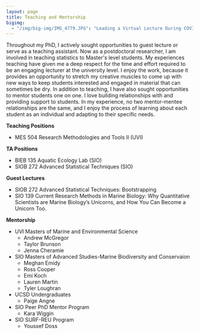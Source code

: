 ```yaml
---
layout: page
title: Teaching and Mentorship
bigimg:
  - "/img/big-img/IMG_4779.JPG": "Leading a Virtual Lecture During COVID-19"
---
```

Throughout my PhD, I actively sought opportunities to guest lecture or serve as a teaching assistant. Now as a postdoctoral researcher, I am involved in teaching statistics to Master's level students. My experiences teaching have given me a deep respect for the time and effort required to be an engaging lecturer at the university level. I enjoy the work, because it provides an opportunity to stretch my creative muscles to come up with new ways to keep students interested and engaged in material that can sometimes be dry. In addition to teaching, I have also sought opportunities to mentor students one on one. I love building relationships with and providing support to students. In my experience, no two mentor-mentee relationships are the same, and I enjoy the process of learning about each student as an individual and adapting to their specific needs.

**Teaching Positions**
* MES 504 Research Methodologies and Tools II (UVI)      

**TA Positions**

* BIEB 135 Aquatic Ecology Lab (SIO)
* SIOB 272 Advanced Statistical Techniques (SIO)

**Guest Lectures**

* SIOB 272 Advanced Statistical Techniques: Bootstrapping
* SIO 139 Current Research Methods in Marine Biology: Why Quantitative Scientists are Marine Biology’s Unicorns, and How You Can Become a Unicorn Too.

**Mentorship**

* UVI Masters of Marine and Environmental Science
    * Andrew McGregor
    * Taylor Brunson
    * Jenna Cheramie
* SIO Masters of Advanced Studies-Marine Biodiversity and Conservaion
    * Meghan Emidy 
    * Ross Cooper
    * Emi Koch
    * Lauren Martin
    * Tyler Loughran
*	UCSD Undergraduates
    * Paige Angne
* SIO Peer PhD Mentor Program
    * Kara Wiggin
* SIO SURF-REU Program 
    * Youssef Doss


